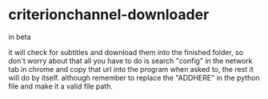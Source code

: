 # criterionchannel-downloader
in beta 

it will check for subtitles and download them into the finished folder, so don't worry about that
all you have to do is search "config" in the network tab in chrome and copy that url into the program when asked to, the rest it will do by itself. although remember to replace the "ADDHERE" in the python file and make it a valid file path.
